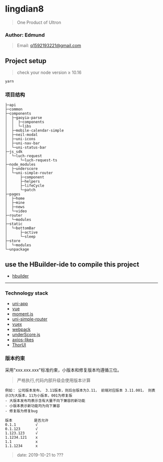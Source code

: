 # lingdian8
> One Product of Ultron

### Author: Edmund
> Email: q1592193221@gmail.com
## Project setup

> check your node version ≥ 10.16
```js
yarn
```

### 项目结构
```
├─api
├─common
├─components
│  ├─gaoyia-parse
│  │  ├─components
│  │  └─libs
│  ├─mobile-calendar-simple
│  ├─neil-modal
│  ├─uni-icons
│  ├─uni-nav-bar
│  └─uni-status-bar
├─js_sdk
│  └─luch-request
│      └─luch-request-ts
├─node_modules
│  ├─underscore
│  └─uni-simple-router
│      ├─component
│      ├─helpers
│      ├─lifeCycle
│      └─patch
├─pages
│  ├─home
│  ├─mine
│  ├─news
│  └─video
├─router
│  └─modules
├─static
│  └─bottomBar
│      ├─active
│      └─sleep
├─store
│  └─modules
└─unpackage
```

## use the HBuilder-ide to compile this project
- [hbuilder](https://dcloud.io/)

---

### Technology stack

- [uni-app](https://uniapp.dcloud.io/)
- [vue](https://cn.vuejs.org/v2/api/)
- [moment.js](http://momentjs.cn/)
- [uni-simple-router](https://ext.dcloud.net.cn/plugin?id=578)
- [vuex](https://vuex.vuejs.org/zh/guide/)
- [webpack](https://www.webpackjs.com/)
- [underScore.js](https://www.html.cn/doc/underscore/)
- [axios-likes](https://ext.dcloud.net.cn/plugin?id=392)
- [ThorUI](http://www.donarui.com/)

### 版本约束

采用"xxx.xxx.xxx"标准约束，小版本和修复版本均遵循三位。
> 严格执行,代码内部升级会使用版本计算

    例如： 公司版本发布， 3.11版本，则后台版本为3.11， 前端对应版本 3.11.001， 则表示3为大版本，11为小版本，001为修复版
    - 大版本发布均表示含有大量不向下兼容的新功能
    - 小版本表示新功能均为向下兼容
    - 修复版为修复bug
    
    版本          是否允许
    0.1.1         √
    0.1.123       √
    1.123.123     √
    1.1234.121    x
    1.1           x
    1.1.1234      x


> date: 2019-10-21 to ??? 
